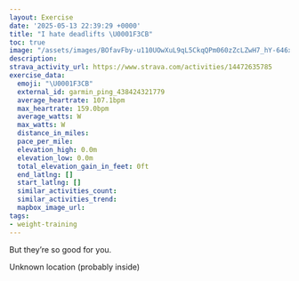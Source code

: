 ```yaml
---
layout: Exercise
date: '2025-05-13 22:39:29 +0000'
title: "I hate deadlifts \U0001F3CB️"
toc: true
image: "/assets/images/BOfavFby-u110UOwXuL9qL5CkqQPm060zZcLZwH7_hY-646x2048.jpg.jpeg"
description:
strava_activity_url: https://www.strava.com/activities/14472635785
exercise_data:
  emoji: "\U0001F3CB️"
  external_id: garmin_ping_438424321779
  average_heartrate: 107.1bpm
  max_heartrate: 159.0bpm
  average_watts: W
  max_watts: W
  distance_in_miles:
  pace_per_mile:
  elevation_high: 0.0m
  elevation_low: 0.0m
  total_elevation_gain_in_feet: 0ft
  end_latlng: []
  start_latlng: []
  similar_activities_count:
  similar_activities_trend:
  mapbox_image_url:
tags:
- weight-training
---
```


But they’re so good for you.

Unknown location (probably inside)
